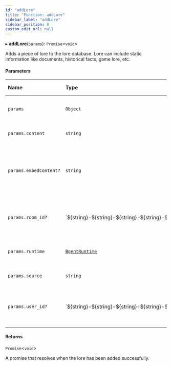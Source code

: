 ```yaml
---
id: "addLore"
title: "Function: addLore"
sidebar_label: "addLore"
sidebar_position: 0
custom_edit_url: null
---
```


▸ **addLore**(`params`): `Promise`\<`void`\>

Adds a piece of lore to the lore database. Lore can include static information like documents, historical facts, game lore, etc.

#### Parameters

| Name | Type | Default value | Description |
| :------ | :------ | :------ | :------ |
| `params` | `Object` | `undefined` | The parameters for adding lore. |
| `params.content` | `string` | `undefined` | The actual content of the lore. |
| `params.embedContent?` | `string` | `undefined` | Optional content used to generate an embedding if different from `content`. |
| `params.room_id?` | \`$\{string}-$\{string}-$\{string}-$\{string}-$\{string}\` | `zeroUuid` | The room ID associated with the lore, defaults to a zero UUID. |
| `params.runtime` | [`BgentRuntime`](../classes/BgentRuntime.md) | `undefined` | The runtime environment of the agent. |
| `params.source` | `string` | `undefined` | The source of the lore content. |
| `params.user_id?` | \`$\{string}-$\{string}-$\{string}-$\{string}-$\{string}\` | `zeroUuid` | The user ID associated with the lore, defaults to a zero UUID. |

#### Returns

`Promise`\<`void`\>

A promise that resolves when the lore has been added successfully.
